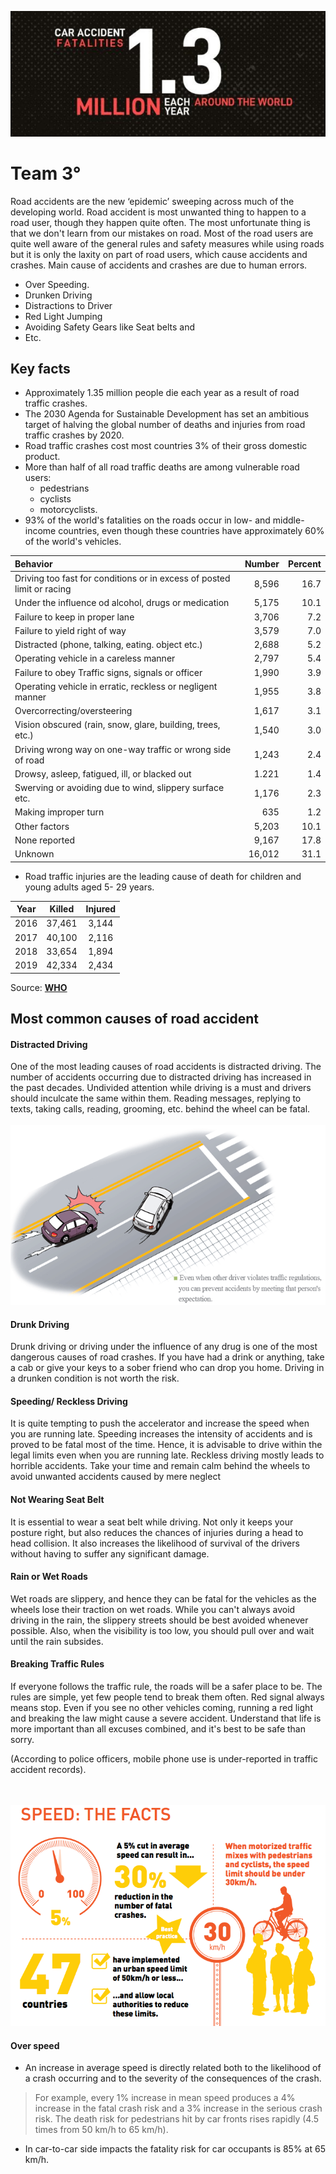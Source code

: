 ![header](images/header1.png)
# Team 3°

Road accidents are the new ‘epidemic’ sweeping across much of the developing world. Road accident is most unwanted thing to happen to a road user, though they happen quite often. The most unfortunate thing is that we don't learn from our mistakes on road. Most of the road users are quite well aware of the general rules and safety measures while using roads but it is only the laxity on part of road users, which cause accidents and crashes. Main cause of accidents and crashes are due to human errors.

* Over Speeding.
* Drunken Driving
* Distractions to Driver
* Red Light Jumping
* Avoiding Safety Gears like Seat belts and
* Etc.

## Key facts
* Approximately 1.35 million people die each year as a result of road traffic crashes.
* The 2030 Agenda for Sustainable Development has set an ambitious target of halving the global number of deaths and injuries from road traffic crashes by 2020.
* Road traffic crashes cost most countries 3% of their gross domestic product.
* More than half of all road traffic deaths are among vulnerable road users:
  - pedestrians
  - cyclists
  - motorcyclists.
* 93% of the world's fatalities on the roads occur in low- and middle-income countries, even though these countries have approximately 60% of the world's vehicles.

Behavior		|Number		|	Percent
:---			|	---:	|	---:
Driving too fast for conditions or in excess of posted limit or racing	|	8,596	| 16.7
Under the influence od alcohol, drugs or medication	|	5,175	|	10.1
Failure to keep in proper lane	|	3,706	|	7.2
Failure to yield right of way	|	3,579	|	7.0
Distracted (phone, talking, eating. object etc.)| 2,688	|	5.2
Operating vehicle in a careless manner	|	2,797	|	5.4
Failure to obey Traffic signs, signals or officer	|1,990	|3.9
Operating vehicle in erratic, reckless or negligent manner|1,955|3.8
Overcorrecting/oversteering	|	1,617	|	3.1
Vision obscured (rain, snow, glare, building, trees, etc.)|1,540|3.0
Driving wrong way on one-way traffic or wrong side of road|1,243|2.4
Drowsy, asleep, fatigued, ill, or blacked out|	1.221|	1.4
Swerving or avoiding due to wind, slippery surface etc.|	1,176|2.3
Making improper turn		|	635		|	1.2
Other factors			|	5,203	|	10.1
None reported			|	9,167	|	17.8
Unknown					|	16,012	|	31.1

* Road traffic injuries are the leading cause of death for children and young adults aged 5- 29 years.  

Year|Killed|Injured
:--:|:---:|:---:
2016|37,461|3,144
2017|40,100|2,116
2018|33,654|1,894
2019|42,334|2,434

Source: [**WHO**](https://www.who.int/news-room/fact-sheets/detail/road-traffic-injuries)

## Most common causes of road accident
#### Distracted Driving
One of the most leading causes of road accidents is distracted driving. The number of accidents occurring due to distracted driving has increased in the past decades. Undivided attention while driving is a must and drivers should inculcate the same within them. Reading messages, replying to texts, taking calls, reading, grooming, etc. behind the wheel can be fatal.<br/><br/>
![Distracted driving](images/distracted-driving.png)
#### Drunk Driving
Drunk driving or driving under the influence of any drug is one of the most dangerous causes of road crashes. If you have had a drink or anything, take a cab or give your keys to a sober friend who can drop you home. Driving in a drunken condition is not worth the risk.
#### Speeding/ Reckless Driving
It is quite tempting to push the accelerator and increase the speed when you are running late. Speeding increases the intensity of accidents and is proved to be fatal most of the time. Hence, it is advisable to drive within the legal limits even when you are running late. Reckless driving mostly leads to horrible accidents. Take your time and remain calm behind the wheels
to avoid unwanted accidents caused by mere neglect 
#### Not Wearing Seat Belt
It is essential to wear a seat belt while driving. Not only it keeps your posture right, but also reduces the chances of injuries during a head to head collision. It also increases the likelihood of survival of the drivers without having to suffer any significant damage.
#### Rain or Wet Roads
Wet roads are slippery, and hence they can be fatal for the vehicles as the wheels lose their traction on wet roads. While you can't always avoid driving in the rain, the slippery streets should be best avoided whenever possible. Also, when the visibility is too low, you should pull over and wait until the rain subsides.
#### Breaking Traffic Rules
If everyone follows the traffic rule, the roads will be a safer place to be. The rules are simple, yet few people tend to break them often. Red signal always means stop. Even if you see no other vehicles coming, running a red light and breaking the law might cause a severe accident. Understand that life is more important than all excuses combined, and it's best to be safe than sorry.

(According to police officers, mobile phone use is under-reported in traffic accident records).  

<br /><br />
![Distracted driving](images/overspeed.png)
#### Over speed
* An increase in average speed is directly related both to the likelihood of a crash occurring and
to the severity of the consequences of the crash.
> For example, every 1% increase in mean speed
produces a 4% increase in the fatal crash risk and a 3% increase in the serious crash risk. The death risk for pedestrians hit by car fronts rises rapidly (4.5 times from 50 km/h to 65 km/h).
* In car-to-car side impacts the fatality risk for car occupants is 85% at 65 km/h.
